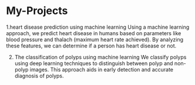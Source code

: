 # My-Projects
1.heart disease prediction using machine learning 
Using a machine learning approach, we predict heart disease in humans based on parameters like blood pressure and thalach (maximum heart rate achieved). By analyzing these features, we can determine if a person has heart disease or not.



2. The classification of polyps using machine learning
We classify polyps using deep learning techniques to distinguish between polyp and non-polyp images. This approach aids in early detection and accurate diagnosis of polyps.
